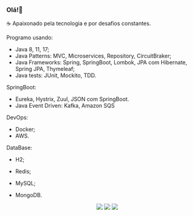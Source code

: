 ### Olá!👋

☕ Apaixonado pela tecnologia e por desafios constantes.

Programo usando:

- Java 8, 11, 17;
- Java Patterns: MVC, Microservices, Repository, CircuitBraker;
- Java Frameworks: Spring, SpringBoot, Lombok, JPA com Hibernate, Spring JPA, Thymeleaf;
- Java tests: JUnit, Mockito, TDD.
 
SpringBoot: 
- Eureka, Hystrix, Zuul, JSON com SpringBoot.
- Java Event Driven: Kafka, Amazon SQS

DevOps:
 - Docker;
 - AWS.
 
DataBase: 
- H2;
- Redis;
- MySQL;
- MongoDB.

  <div align="center"> 
    <a href="https://www.linkedin.com/in/gamagabriel" target="_blank"><img src="https://img.shields.io/badge/-LinkedIn-%230077B5?style=for-the-badge&logo=linkedin&logoColor=white" target="_blank"></a>
    <a href = "mailto:gbr.gama99@gmail.com"><img src="https://img.shields.io/badge/-Gmail-%23333?style=for-the-badge&logo=gmail&logoColor=white" target="_blank"></a>
    <a href="https://instagram.com/gamagbr" target="_blank"><img src="https://img.shields.io/badge/-Instagram-%23E4405F?style=for-the-badge&logo=instagram&logoColor=white" target="_blank"></a>
